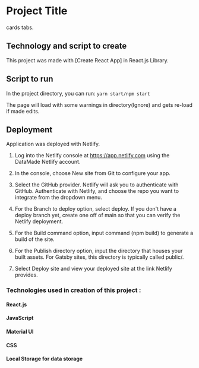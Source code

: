 # Project Title

cards tabs.

## Technology and script to create

This project was made with [Create React App] in React.js Library.

## Script to run

In the project directory, you can run: `yarn start/npm start`

The page will load with some warnings in directory(Ignore) and gets re-load if made edits.

## Deployment

Application was deployed with Netlify.

1. Log into the Netlify console at https://app.netlify.com using the DataMade Netlify account.

2. In the console, choose New site from Git to configure your app.

3. Select the GitHub provider. Netlify will ask you to authenticate with GitHub. Authenticate with Netlify, and choose the repo you want to integrate from the dropdown menu.

4. For the Branch to deploy option, select deploy. If you don't have a deploy branch yet, create one off of main so that you can verify the Netlify deployment.

5. For the Build command option, input command (npm build) to generate a build of the site.

6. For the Publish directory option, input the directory that houses your built assets. For Gatsby sites, this directory is typically called public/.

7. Select Deploy site and view your deployed site at the link Netlify provides.

### Technologies used in creation of this project :

#### React.js
#### JavaScript 
#### Material UI 
#### CSS 
#### Local Storage for data storage 
